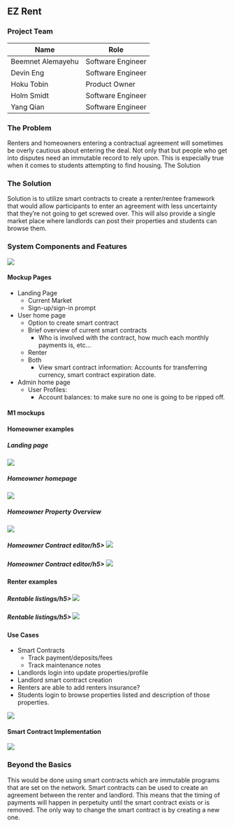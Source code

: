 ## EZ Rent

### Project Team

| Name              | Role              |
|-------------------|-------------------|
| Beemnet Alemayehu | Software Engineer |
| Devin Eng         | Software Engineer |
| Hoku Tobin        | Product Owner     |
| Holm Smidt        | Software Engineer |
| Yang Qian         | Software Engineer |


### The Problem

Renters and homeowners entering a contractual agreement will sometimes be overly cautious about entering the deal. Not only that but people who get into disputes need an immutable record to rely upon. This is especially true when it comes to students attempting to find housing.
The Solution

### The Solution
Solution is to utilize smart contracts to create a renter/rentee framework that would allow participants to enter an agreement with less uncertainty that they’re not going to get screwed over. This will also provide a single market place where landlords can post their properties and students can browse them.

### System Components and Features

<img src="./docs/concept/system-components.png">

#### Mockup Pages

- Landing Page
  - Current Market
  - Sign-up/sign-in prompt
- User home page
  - Option to create smart contract
  - Brief overview of current smart contracts
    - Who is involved with the contract, how much each monthly payments is, etc… 
  - Renter
  - Both
    - View smart contract information: Accounts for transferring currency, smart contract expiration date.
- Admin home page
  - User Profiles:
    - Account balances: to make sure no one is going to be ripped off.

#### M1 mockups

<h4 class="ui centered header">Homeowner examples</h4>

<h5 class="ui centered header">Landing page</h5>
<img src="./docs/mockups/landing.png">

<h5 class="ui centered header">Homeowner homepage</h5>
<img src="./docs/mockups/homeowner-login.png">

<h5 class="ui centered header">Homeowner Property Overview</h5>
<img src="./docs/mockups/homeowner-rentals.png">

<h5 class="ui centered header">Homeowner Contract editor/h5>
<img src="./docs/mockups/contract-editor.png">

<h5 class="ui centered header">Homeowner Contract editor/h5>
<img src="./docs/mockups/contract-editor.png">

<h4 class="ui centered header">Renter examples</h4>

<h5 class="ui centered header">Rentable listings/h5>
<img src="./docs/mockups/listings.png">

<h5 class="ui centered header">Rentable listings/h5>
<img src="./docs/mockups/contract-negotiator.png">


#### Use Cases

- Smart Contracts
  - Track payment/deposits/fees
  - Track maintenance notes
- Landlords login into update properties/profile
- Landlord smart contract creation
- Renters are able to add renters insurance?
- Students login to browse properties listed and description of those properties.

<img src="./docs/concept/component-definition.png">

#### Smart Contract Implementation

<img src="./docs/concept/smart-contract-implementation.png">

### Beyond the Basics

This would be done using smart contracts which are immutable programs that are set on the network. Smart contracts can be used to create an agreement between the renter and landlord. This means that the timing of payments will happen in perpetuity until the smart contract exists or is removed. The only way to change the smart contract is by creating a new one.
